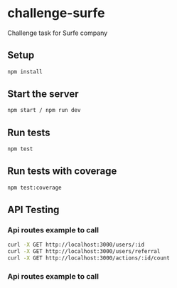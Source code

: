 # challenge-surfe

Challenge task for Surfe company

## Setup

```bash
npm install
```

## Start the server

```bash
npm start / npm run dev
```

## Run tests

```bash
npm test
```

## Run tests with coverage

```bash
npm test:coverage
```

## API Testing

### Api routes example to call

```bash
curl -X GET http://localhost:3000/users/:id
curl -X GET http://localhost:3000/users/referral
curl -X GET http://localhost:3000/actions/:id/count
```

### Api routes example to call
